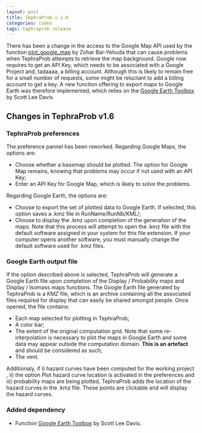 ```yaml
---
layout: post
title: TephraProb v.1.6
categories: codes
tags: tephraprob release
---
```


There has been a change in the access to the Google Map API used by the function [plot_google_map](https://au.mathworks.com/matlabcentral/fileexchange/27627-zoharby-plot_google_map) by Zohar Bar-Yehuda that can cause problems when TephraProb attempts to retrieve the map background. Google now requires to get an API Key, which needs to be associated with a Google Project and, tadaaaa, a billing account. Although this is likely to remain free for a small number of requests, some might be reluctant to add a billing account to get a key. A new function offering to export maps to Google Earth was therefore implemented, which relies on the [Google Earth Toolbox](https://au.mathworks.com/matlabcentral/fileexchange/12954-google-earth-toolbox) by Scott Lee Davis.

## Changes in TephraProb v1.6
### TephraProb preferences
The preference pannel has been reworked. Regarding Google Maps, the options are:
- Choose whether a basemap should be plotted. The option for Google Map  remains, knowing that problems may occur if not used with an API Key;
- Enter an API Key for Google Map, which is likely to solve the problems.

Regarding Google Earth, the options are:
- Choose to export the set of plotted data to Google Earth. If selected, this option saves a <pth>.kmz</pth> file in <pth>RunName/RunNb/KML/</pth>;
- Choose to display the <pth>.kmz</pth> upon completion of the generation of the maps. Note that this process will attempt to open the <pth>.kmz</pth> file with the default software assigned in your system for this file extension. If your computer opens another software, you must manually change the default software used for <pth>.kmz</pth> files.

### Google Earth output file
If the option described above is selected, TephraProb will generate a Google Earth file upon completion of the <cmd>Display / Probability maps</cmd> and <cmd>Display / Isomass maps</cmd> functions. The Google Earth file generated by TephraProb is a *KMZ* file, which is an archive containing all the associated files required for display that can easily be shared amongst people. Once opened, the file contains:
- Each map selected for plotting in TephraProb;
- A color bar;
- The extent of the original computation grid. Note that some re-interpolation is necessary to plot the maps in Google Earth and some data may appear outside the computation domain. **This is an artefact** and should be considered as such;
- The vent.

Additionaly, if i) hazard curves have been computed for the working project , ii) the option <cmd>Plot hazard curve location</cmd> is activated in the preferences and iii) probability maps are being plotted, TephraProb adds the location of the hazard curves in the <pth>.kmz</pth> file. These points are clickable and will display the hazard curves.

### Added dependency
- Function [Google Earth Toolbox](https://au.mathworks.com/matlabcentral/fileexchange/12954-google-earth-toolbox) by Scott Lee Davis.
